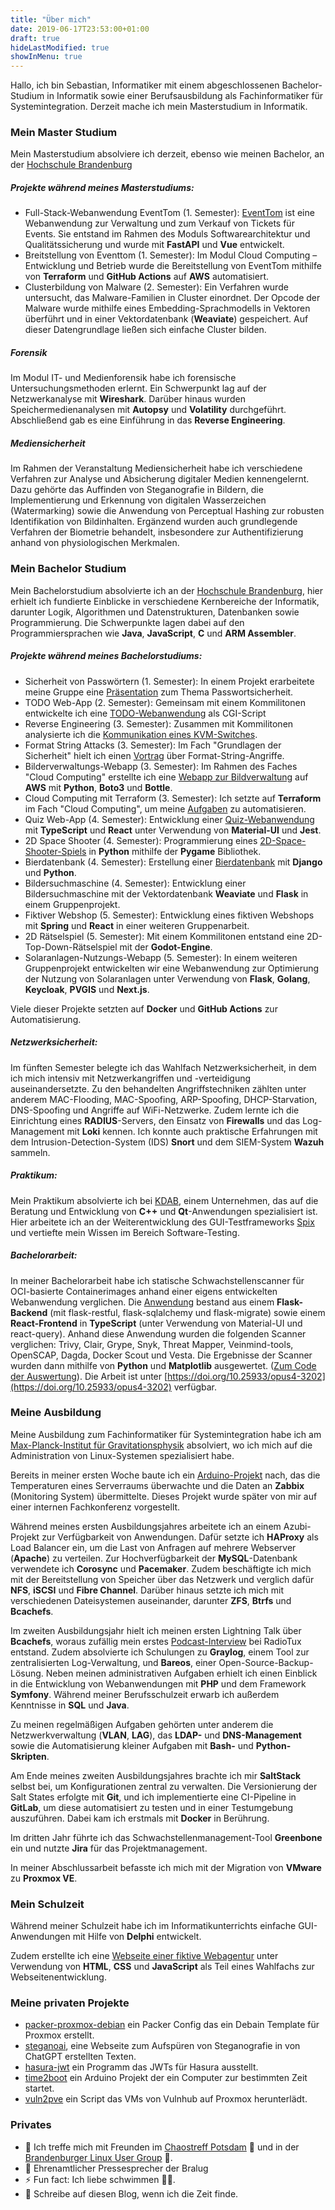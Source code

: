 ```yaml
---
title: "Über mich"
date: 2019-06-17T23:53:00+01:00
draft: true
hideLastModified: true
showInMenu: true
---
```


Hallo, ich bin Sebastian, Informatiker mit einem abgeschlossenen Bachelor-Studium in Informatik
sowie einer Berufsausbildung als Fachinformatiker für Systemintegration.
Derzeit mache ich mein Masterstudium in Informatik.

### Mein Master Studium

Mein Masterstudium absolviere ich derzeit, ebenso wie meinen Bachelor, an der  [Hochschule Brandenburg](https://www.th-brandenburg.de/startseite/)

##### Projekte während meines Masterstudiums:
- Full-Stack-Webanwendung EventTom (1. Semester): [EventTom](https://github.com/53845714nF/EventTom) ist eine Webanwendung zur Verwaltung und zum Verkauf von Tickets für Events.
Sie entstand im Rahmen des Moduls Softwarearchitektur und Qualitätssicherung und wurde mit **FastAPI** und **Vue** entwickelt.
- Breitstellung von Eventtom (1. Semester): Im Modul Cloud Computing – Entwicklung und Betrieb wurde die Bereitstellung von EventTom mithilfe von **Terraform** und **GitHub Actions** auf **AWS** automatisiert.
- Clusterbildung von Malware (2. Semester): Ein Verfahren wurde untersucht, das Malware-Familien in Cluster einordnet. Der Opcode der Malware wurde mithilfe eines Embedding-Sprachmodells in Vektoren überführt und in einer Vektordatenbank (**Weaviate**) gespeichert. Auf dieser Datengrundlage ließen sich einfache Cluster bilden.

##### Forensik
Im Modul IT- und Medienforensik habe ich forensische Untersuchungsmethoden erlernt.
Ein Schwerpunkt lag auf der Netzwerkanalyse mit **Wireshark**.
Darüber hinaus wurden Speichermedienanalysen mit **Autopsy** und **Volatility** durchgeführt.
Abschließend gab es eine Einführung in das **Reverse Engineering**.

##### Mediensicherheit
Im Rahmen der Veranstaltung Mediensicherheit habe ich verschiedene Verfahren zur Analyse und Absicherung digitaler Medien kennengelernt. Dazu gehörte das Auffinden von Steganografie in Bildern, die Implementierung und Erkennung von digitalen Wasserzeichen (Watermarking) sowie die Anwendung von Perceptual Hashing zur robusten Identifikation von Bildinhalten. Ergänzend wurden auch grundlegende Verfahren der Biometrie behandelt, insbesondere zur Authentifizierung anhand von physiologischen Merkmalen.

### Mein Bachelor Studium

Mein Bachelorstudium absolvierte ich an der [Hochschule Brandenburg](https://www.th-brandenburg.de/startseite/), hier erhielt ich fundierte Einblicke in verschiedene Kernbereiche der Informatik, darunter Logik, Algorithmen und Datenstrukturen, Datenbanken sowie Programmierung.
Die Schwerpunkte lagen dabei auf den Programmiersprachen wie **Java**, **JavaScript**, **C** und **ARM Assembler**.

##### Projekte während meines Bachelorstudiums:

- Sicherheit von Passwörtern (1. Semester): In einem Projekt erarbeitete meine Gruppe eine [Präsentation](https://passwortunsicherheit.hackwiki.de/) zum Thema Passwortsicherheit.
- TODO Web-App (2. Semester): Gemeinsam mit einem Kommilitonen entwickelte ich eine [TODO-Webanwendung](https://github.com/53845714nF/OSWC-Semesteraufgabe) als CGI-Script
- Reverse Engineering (3. Semester): Zusammen mit Kommilitonen analysierte ich die [Kommunikation eines KVM-Switches](https://github.com/53845714nF/Reverse_Engineering_KVM_Switch).
- Format String Attacks (3. Semester): Im Fach "Grundlagen der Sicherheit" hielt ich einen [Vortrag](https://fsv.hackwiki.de) über Format-String-Angriffe.
- Bilderverwaltungs-Webapp (3. Semester): Im Rahmen des Faches "Cloud Computing" erstellte ich eine [Webapp zur Bildverwaltung](https://github.com/53845714nF/dockerize_bottletube) auf **AWS** mit **Python**, **Boto3** und **Bottle**.
- Cloud Computing mit Terraform (3. Semester):  Ich setzte auf **Terraform** im Fach "Cloud Computing", um meine [Aufgaben](https://github.com/53845714nF/Cloud_computing_basics) zu automatisieren.
- Quiz Web-App (4. Semester): Entwicklung einer [Quiz-Webanwendung](https://github.com/53845714nF/TypeQuiz) mit **TypeScript** und **React** unter Verwendung von **Material-UI** und **Jest**.
- 2D Space Shooter (4. Semester): Programmierung eines [2D-Space-Shooter-Spiels](https://github.com/53845714nF/excellent_space_shooter) in **Python** mithilfe der **Pygame** Bibliothek.
- Bierdatenbank (4. Semester): Erstellung einer [Bierdatenbank](https://github.com/53845714nF/Best_Beers) mit **Django** und **Python**.
- Bildersuchmaschine (4. Semester): Entwicklung einer Bildersuchmaschine mit der Vektordatenbank **Weaviate** und **Flask** in einem Gruppenprojekt.
- Fiktiver Webshop (5. Semester): Entwicklung eines fiktiven Webshops mit **Spring** und **React** in einer weiteren Gruppenarbeit.
- 2D Rätselspiel (5. Semester): Mit einem Kommilitonen entstand eine 2D-Top-Down-Rätselspiel mit der **Godot-Engine**.
- Solaranlagen-Nutzungs-Webapp (5. Semester): In einem weiteren Gruppenprojekt entwickelten wir eine Webanwendung zur Optimierung der Nutzung von Solaranlagen unter Verwendung von **Flask**, **Golang**, **Keycloak**, **PVGIS** und **Next.js**.

Viele dieser Projekte setzten auf **Docker** und **GitHub Actions** zur Automatisierung.


##### Netzwerksicherheit:
Im fünften Semester belegte ich das Wahlfach Netzwerksicherheit, in dem ich mich intensiv mit Netzwerkangriffen und -verteidigung auseinandersetzte.
Zu den behandelten Angriffstechniken zählten unter anderem MAC-Flooding, MAC-Spoofing, ARP-Spoofing, DHCP-Starvation, DNS-Spoofing und Angriffe auf WiFi-Netzwerke.
Zudem lernte ich die Einrichtung eines **RADIUS**-Servers, den Einsatz von **Firewalls** und das Log-Management mit **Loki** kennen.
Ich konnte auch praktische Erfahrungen mit dem Intrusion-Detection-System (IDS) **Snort** und dem SIEM-System **Wazuh** sammeln.

##### Praktikum:
Mein Praktikum absolvierte ich bei [KDAB](https://www.kdab.com/), einem Unternehmen, das auf die Beratung und Entwicklung von **C++** und **Qt**-Anwendungen spezialisiert ist. Hier arbeitete ich an der Weiterentwicklung des GUI-Testframeworks [Spix](https://github.com/53845714nF/spix) und vertiefte mein Wissen im Bereich Software-Testing.


##### Bachelorarbeit: 
In meiner Bachelorarbeit habe ich statische Schwachstellenscanner für OCI-basierte Containerimages anhand einer eigens entwickelten Webanwendung verglichen.
Die [Anwendung](https://github.com/53845714nF/MarketMinder) bestand aus einem **Flask-Backend** (mit flask-restful, flask-sqlalchemy und flask-migrate) sowie einem **React-Frontend** in **TypeScript** (unter Verwendung von Material-UI und react-query). Anhand diese Anwendung wurden die folgenden Scanner verglichen: 
Trivy, Clair, Grype, Snyk, Threat Mapper, Veinmind-tools, OpenSCAP, Dagda, Docker Scout und Vesta.
Die Ergebnisse der Scanner wurden dann mithilfe von **Python** und **Matplotlib** ausgewertet. ([Zum Code der Auswertung](https://github.com/53845714nF/analysis_market_minder)). Die Arbeit ist unter [https://doi.org/10.25933/opus4-3202](https://doi.org/10.25933/opus4-3202) verfügbar.

### Meine Ausbildung
Meine Ausbildung zum Fachinformatiker für Systemintegration habe ich am [Max-Planck-Institut für Gravitationsphysik](https://www.aei.mpg.de/2772/de) absolviert, wo ich mich auf die Administration von Linux-Systemen spezialisiert habe.

Bereits in meiner ersten Woche baute ich ein [Arduino-Projekt](https://github.com/marcofischer/arduino-zabbix-agent) nach, das die Temperaturen eines Serverraums überwachte und die Daten an **Zabbix** (Monitoring System) übermittelte.
Dieses Projekt wurde später von mir auf einer internen Fachkonferenz vorgestellt.

Während meines ersten Ausbildungsjahres arbeitete ich an einem Azubi-Projekt zur Verfügbarkeit von Anwendungen.
Dafür setzte ich **HAProxy** als Load Balancer ein, um die Last von Anfragen auf mehrere Webserver (**Apache**) zu verteilen.
Zur Hochverfügbarkeit der **MySQL**-Datenbank verwendete ich **Corosync** und **Pacemaker**.
Zudem beschäftigte ich mich mit der Bereitstellung von Speicher über das Netzwerk und verglich dafür **NFS**, **iSCSI** und **Fibre Channel**.
Darüber hinaus setzte ich mich mit verschiedenen Dateisystemen auseinander, darunter **ZFS**, **Btrfs** und **Bcachefs**.

Im zweiten Ausbildungsjahr hielt ich meinen ersten Lightning Talk über **Bcachefs**, woraus zufällig mein erstes [Podcast-Interview](https://www.radiotux.de/index.php?/archives/2019/09.html) bei RadioTux entstand.
Zudem absolvierte ich Schulungen zu **Graylog**, einem Tool zur zentralisierten Log-Verwaltung, und **Bareos**, einer Open-Source-Backup-Lösung.
Neben meinen administrativen Aufgaben erhielt ich einen Einblick in die Entwicklung von Webanwendungen mit **PHP** und dem Framework **Symfony**.
Während meiner Berufsschulzeit erwarb ich außerdem Kenntnisse in **SQL** und **Java**.

Zu meinen regelmäßigen Aufgaben gehörten unter anderem die Netzwerkverwaltung (**VLAN**, **LAG**), das **LDAP-** und **DNS-Management** sowie die Automatisierung kleiner Aufgaben mit **Bash-** und **Python-Skripten**.

Am Ende meines zweiten Ausbildungsjahres brachte ich mir **SaltStack** selbst bei, um Konfigurationen zentral zu verwalten.
Die Versionierung der Salt States erfolgte mit **Git**, und ich implementierte eine CI-Pipeline in **GitLab**, um diese automatisiert zu testen und in einer Testumgebung auszuführen. Dabei kam ich erstmals mit **Docker** in Berührung.

Im dritten Jahr führte ich das Schwachstellenmanagement-Tool **Greenbone** ein und nutzte **Jira** für das Projektmanagement.

In meiner Abschlussarbeit befasste ich mich mit der Migration von **VMware** zu **Proxmox VE**.

### Mein Schulzeit
Während meiner Schulzeit habe ich im Informatikunterrichts einfache GUI-Anwendungen mit Hilfe von **Delphi** entwickelt.

Zudem erstellte ich eine [Webseite einer fiktive Webagentur](https://think.hackwiki.de/) unter Verwendung von **HTML**, **CSS** und **JavaScript** als Teil eines Wahlfachs zur Webseitenentwicklung.

### Meine privaten Projekte
- [packer-proxmox-debian](https://github.com/53845714nF/packer-proxmox-debian) ein Packer Config das ein Debain Template für Proxmox erstellt.
- [steganoai](https://https://steganoai.pro/), eine Webseite zum Aufspüren von Steganografie in von ChatGPT erstellten Texten.
- [hasura-jwt](https://github.com/53845714nF/hasura-jwt) ein Programm das JWTs für Hasura ausstellt.
- [time2boot](https://github.com/53845714nF/time2boot) ein Arduino Projekt der ein Computer zur bestimmten Zeit startet.
- [vuln2pve](https://github.com/53845714nF/vuln2pve) ein Script das VMs von Vulnhub auf Proxmox herunterlädt.

### Privates
- 👯 Ich treffe mich mit Freunden im [Chaostreff Potsdam](https://www.ccc-p.org/) 🚀 und in der [Brandenburger Linux User Group](https://www.bralug.de/) 🐧.
- 📣 Ehrenamtlicher Pressesprecher der Bralug
- ⚡ Fun fact: Ich liebe schwimmen 🏊‍♂️.
- 📝 Schreibe auf diesen Blog, wenn ich die Zeit finde.
